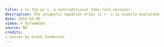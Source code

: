```yaml
---
title: e to the pi i, a nontraditional take (old version)
description: The enigmatic equation e^{pi i} = -1 is usually explained using Taylor's formula during a calculus class.  This video offers a different perspective, which involves thinking about numbers as actions, and about e^x as something which turns one action into another.
date: 2015-03-05
video: F_0yfvm0UoU
source: NA
credits:
- Lesson by Grant Sanderson
---
```

